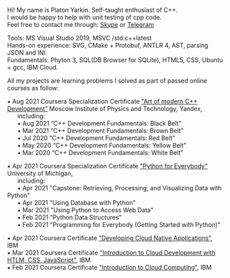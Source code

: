 Hi! My name is Platon Yarkin. Self-taught enthusiast of C++.  
I would be happy to help with unit testing of cpp code.  
Feel free to contact me through: [Skype](https://join.skype.com/invite/pAGJ4Qh4XEzu) or [Telegram](https://t.me/platinna)

Tools: MS Visual Studio 2019, MSVC /std:c++latest  
Hands-on experience: SVG, CMake + Protobuf, ANTLR 4, AST, parsing JSON and INI.  
Fundamentals: Phyton 3, SQL(DB Browser for SQLite), HTML5, CSS, Ubuntu + gcc, IBM Cloud.  

All my projects are learning problems I solved as part of passed online courses as follow:

▪ Aug 2021 Coursera Specialization Certificate ["Art of modern C++ Development"](https://www.coursera.org/account/accomplishments/specialization/certificate/HT6LPG43WN67) Moscow Institute of Physics and           Technology, Yandex,  
  &nbsp;&nbsp;&nbsp;&nbsp;&nbsp;&nbsp;including:  
  &nbsp;&nbsp;&nbsp;&nbsp;&nbsp;&nbsp;▪ Aug 2021 “C++ Development Fundamentals: Black Belt”  
  &nbsp;&nbsp;&nbsp;&nbsp;&nbsp;&nbsp;▪ Mar 2021 “C++ Development Fundamentals: Brown Belt”  
  &nbsp;&nbsp;&nbsp;&nbsp;&nbsp;&nbsp;▪ Jul 2020 “C++ Development Fundamentals: Red Belt”  
  &nbsp;&nbsp;&nbsp;&nbsp;&nbsp;&nbsp;▪ May 2020 “C++ Development Fundamentals: Yellow Belt”  
  &nbsp;&nbsp;&nbsp;&nbsp;&nbsp;&nbsp;▪ Mar 2020 “C++ Development Fundamentals: White Belt”  

▪ Apr 2021 Coursera Specialization Certificate ["Python for Everybody"](https://www.coursera.org/account/accomplishments/specialization/certificate/H64KXBMQ6BXD) University of Michigan,  
  &nbsp;&nbsp;&nbsp;&nbsp;&nbsp;&nbsp;including:  
  &nbsp;&nbsp;&nbsp;&nbsp;&nbsp;&nbsp;▪ Apr 2021 "Capstone: Retrieving, Processing, and Visualizing Data with Python"  
  &nbsp;&nbsp;&nbsp;&nbsp;&nbsp;&nbsp;▪ Apr 2021 "Using Database with Python"  
  &nbsp;&nbsp;&nbsp;&nbsp;&nbsp;&nbsp;▪ Mar 2021 "Using Python to Access Web Data"  
  &nbsp;&nbsp;&nbsp;&nbsp;&nbsp;&nbsp;▪ Feb 2021 "Python Data Structures"  
  &nbsp;&nbsp;&nbsp;&nbsp;&nbsp;&nbsp;▪ Feb 2021 "Programming for Everybody (Getting Started with Python)"  
  
▪ Apr 2021 Coursera Certificate ["Developing Cloud Native Applications"](https://www.coursera.org/account/accomplishments/certificate/R6M853FJNUK2), IBM  
▪ Mar 2021 Coursera Certificate ["Introduction to Cloud Development with HTLM, CSS, JavaScript"](https://www.coursera.org/account/accomplishments/certificate/BG2VEPW865A3), IBM  
▪ Feb 2021 Coursera Certificate ["Introduction to Cloud Computing"](https://www.coursera.org/account/accomplishments/certificate/FPLY96QD5HX2), IBM  







